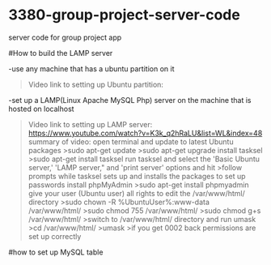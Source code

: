 # 3380-group-project-server-code
server code for group project app


#How to build the LAMP server

-use any machine that has a ubuntu partition on it
>Video link to setting up Ubuntu partition:

-set up a LAMP(Linux Apache MySQL Php) server on the machine that is hosted on localhost
>Video link to setting up LAMP server: https://www.youtube.com/watch?v=K3k_q2hRaLU&list=WL&index=48
>summary of video:
  >open terminal and update to latest Ubuntu packages
    >sudo apt-get update
    >sudo apt-get upgrade
   >install tasksel
    >sudo apt-get install tasksel
  >run tasksel and select the 'Basic Ubuntu server,' 'LAMP server," and 'print server' options and hit <ok>
    >follow prompts while tasksel sets up and installs the packages to set up passwords
  >install phpMyAdmin 
    >sudo apt-get install phpmyadmin
  >give your user (Ubuntu user) all rights to edit the /var/www/html/ directory
    >sudo chown -R %UbuntuUser%:www-data /var/www/html/
    >sudo chmod 755 /var/www/html/
    >sudo chmod g+s /var/www/html/
    >switch to /var/www/html/ directory and run umask
      >cd /var/www/html/
      >umask
        >if you get 0002 back permissions are set up correctly
       
#how to set up MySQL table 
